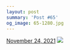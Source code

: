 ```yaml
---
layout: post
summary: 'Post #65'
og_image: 65-1280.jpg
---
```


<p>
  <time>
    <a href="/65">November 24, 2021</a>
  </time>
  <a href="/65">
    <img src="{{ site.assets_url }}/65-640.jpg" srcset="{{ site.assets_url }}/65-320.jpg 320w, {{ site.assets_url }}/65-640.jpg 640w, {{ site.assets_url }}/65-960.jpg 960w, {{ site.assets_url }}/65-1280.jpg 1280w" sizes="(min-width: 700px) 50vw, calc(100vw - 2rem)" />
  </a>
</p>
